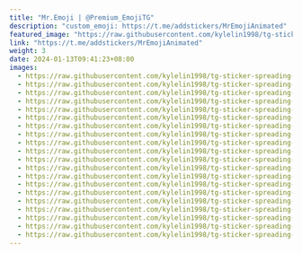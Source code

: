 ```yaml
---
title: "Mr.Emoji | @Premium_EmojiTG"
description: "custom_emoji: https://t.me/addstickers/MrEmojiAnimated"
featured_image: "https://raw.githubusercontent.com/kylelin1998/tg-sticker-spreading-worldwide-images/main/img/420ab14b-1303-4962-8638-17c781a7319a.jpg"
link: "https://t.me/addstickers/MrEmojiAnimated"
weight: 3
date: 2024-01-13T09:41:23+08:00
images:
  - https://raw.githubusercontent.com/kylelin1998/tg-sticker-spreading-worldwide-images/main/img/420ab14b-1303-4962-8638-17c781a7319a.jpg
  - https://raw.githubusercontent.com/kylelin1998/tg-sticker-spreading-worldwide-images/main/img/cec2914b-2a9e-4728-9f6a-dc924179e03c.jpg
  - https://raw.githubusercontent.com/kylelin1998/tg-sticker-spreading-worldwide-images/main/img/b760e54b-bd42-4ef1-9544-8d4934e9454c.jpg
  - https://raw.githubusercontent.com/kylelin1998/tg-sticker-spreading-worldwide-images/main/img/56df7716-f3ea-4b94-b16c-662c8feaf6d0.jpg
  - https://raw.githubusercontent.com/kylelin1998/tg-sticker-spreading-worldwide-images/main/img/8fd655f4-eb9f-4665-9465-f6af2e13c52c.jpg
  - https://raw.githubusercontent.com/kylelin1998/tg-sticker-spreading-worldwide-images/main/img/0151c0a8-fcd4-42eb-be49-a55095ecdbdc.jpg
  - https://raw.githubusercontent.com/kylelin1998/tg-sticker-spreading-worldwide-images/main/img/5859d2ed-1244-41a0-bcc0-cfa9583a51a5.jpg
  - https://raw.githubusercontent.com/kylelin1998/tg-sticker-spreading-worldwide-images/main/img/5dda05d2-f1b5-441d-83f4-0dbdf771fb19.jpg
  - https://raw.githubusercontent.com/kylelin1998/tg-sticker-spreading-worldwide-images/main/img/a8944bdc-27e7-4473-b388-38991c968201.jpg
  - https://raw.githubusercontent.com/kylelin1998/tg-sticker-spreading-worldwide-images/main/img/7ac1324c-c7b2-42f0-9df7-370d90c38b07.jpg
  - https://raw.githubusercontent.com/kylelin1998/tg-sticker-spreading-worldwide-images/main/img/7c719808-945e-44cc-a18e-f02edf38aa07.jpg
  - https://raw.githubusercontent.com/kylelin1998/tg-sticker-spreading-worldwide-images/main/img/9a955448-efb0-40f6-8eec-bf2138879817.jpg
  - https://raw.githubusercontent.com/kylelin1998/tg-sticker-spreading-worldwide-images/main/img/de0518bc-6293-4ecc-b7fa-463748742717.jpg
  - https://raw.githubusercontent.com/kylelin1998/tg-sticker-spreading-worldwide-images/main/img/294fc1a1-4c3a-4500-b31a-9bbf0e7eb01e.jpg
  - https://raw.githubusercontent.com/kylelin1998/tg-sticker-spreading-worldwide-images/main/img/1e3203dd-fa76-465f-9bc5-c97f9f0ca3d0.jpg
  - https://raw.githubusercontent.com/kylelin1998/tg-sticker-spreading-worldwide-images/main/img/4b395bad-ae92-480c-8293-a01b3454b3da.jpg
  - https://raw.githubusercontent.com/kylelin1998/tg-sticker-spreading-worldwide-images/main/img/3c7515b7-8d4c-47b8-ba61-751c9d2923bf.jpg
  - https://raw.githubusercontent.com/kylelin1998/tg-sticker-spreading-worldwide-images/main/img/b5be0d00-bed8-49ff-b852-b519b5191e7b.jpg
  - https://raw.githubusercontent.com/kylelin1998/tg-sticker-spreading-worldwide-images/main/img/f046cd83-f6a5-4e9a-84ee-5d12b506ae37.jpg
  - https://raw.githubusercontent.com/kylelin1998/tg-sticker-spreading-worldwide-images/main/img/1863b9c4-e79b-4131-9c88-9d7747224827.jpg
---
```

